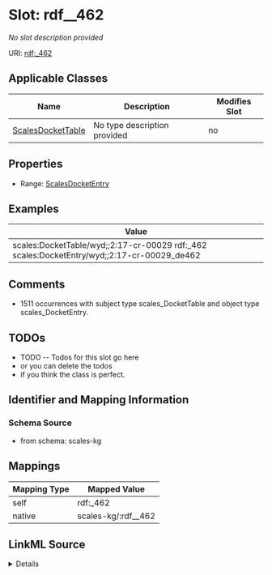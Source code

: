 

# Slot: rdf__462


_No slot description provided_





URI: [rdf:_462](http://www.w3.org/1999/02/22-rdf-syntax-ns#_462)



<!-- no inheritance hierarchy -->





## Applicable Classes

| Name | Description | Modifies Slot |
| --- | --- | --- |
| [ScalesDocketTable](../classes/ScalesDocketTable.md) | No type description provided |  no  |







## Properties

* Range: [ScalesDocketEntry](../classes/ScalesDocketEntry.md)






## Examples

| Value |
| --- |
| scales:DocketTable/wyd;;2:17-cr-00029 rdf:_462 scales:DocketEntry/wyd;;2:17-cr-00029_de462 |

## Comments

* 1511 occurrences with subject type scales_DocketTable and object type scales_DocketEntry.

## TODOs

* TODO -- Todos for this slot go here
* or you can delete the todos
* if you think the class is perfect.

## Identifier and Mapping Information







### Schema Source


* from schema: scales-kg




## Mappings

| Mapping Type | Mapped Value |
| ---  | ---  |
| self | rdf:_462 |
| native | scales-kg/:rdf__462 |




## LinkML Source

<details>
```yaml
name: rdf__462
description: No slot description provided
todos:
- TODO -- Todos for this slot go here
- or you can delete the todos
- if you think the class is perfect.
comments:
- 1511 occurrences with subject type scales_DocketTable and object type scales_DocketEntry.
examples:
- value: scales:DocketTable/wyd;;2:17-cr-00029 rdf:_462 scales:DocketEntry/wyd;;2:17-cr-00029_de462
from_schema: scales-kg
rank: 1000
slot_uri: rdf:_462
alias: rdf__462
domain_of:
- scales_DocketTable
range: scales_DocketEntry

```
</details>